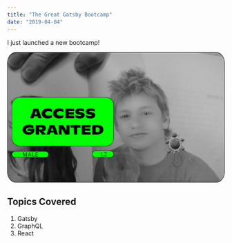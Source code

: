 ```yaml
---
title: "The Great Gatsby Bootcamp"
date: "2019-04-04"
---
```


I just launched a new bootcamp!

![alt text for picture](./002.png)

## Topics Covered

1. Gatsby
2. GraphQL
3. React